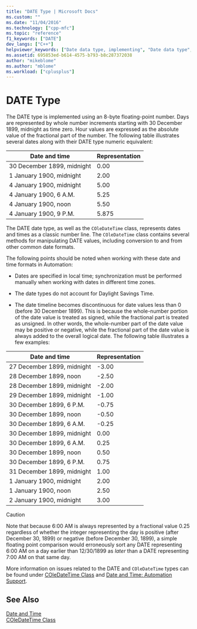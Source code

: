 ```yaml
---
title: "DATE Type | Microsoft Docs"
ms.custom: ""
ms.date: "11/04/2016"
ms.technology: ["cpp-mfc"]
ms.topic: "reference"
f1_keywords: ["DATE"]
dev_langs: ["C++"]
helpviewer_keywords: ["Date data type, implementing", "Date data type", "DATE type", "Date data type, about Date data type", "MFC, date and time", "hour values representation"]
ms.assetid: 695853ed-b614-4575-b793-b8c287372038
author: "mikeblome"
ms.author: "mblome"
ms.workload: ["cplusplus"]
---
```

# DATE Type

The DATE type is implemented using an 8-byte floating-point number. Days are represented by whole number increments starting with 30 December 1899, midnight as time zero. Hour values are expressed as the absolute value of the fractional part of the number. The following table illustrates several dates along with their DATE type numeric equivalent:

|Date and time|Representation|
|-------------------|--------------------|
|30 December 1899, midnight|0.00|
|1 January 1900, midnight|2.00|
|4 January 1900, midnight|5.00|
|4 January 1900, 6 A.M.|5.25|
|4 January 1900, noon|5.50|
|4 January 1900, 9 P.M.|5.875|

The DATE date type, as well as the `COleDateTime` class, represents dates and times as a classic number line. The `COleDateTime` class contains several methods for manipulating DATE values, including conversion to and from other common date formats.

The following points should be noted when working with these date and time formats in Automation:

- Dates are specified in local time; synchronization must be performed manually when working with dates in different time zones.

- The date types do not account for Daylight Savings Time.

- The date timeline becomes discontinuous for date values less than 0 (before 30 December 1899). This is because the whole-number portion of the date value is treated as signed, while the fractional part is treated as unsigned. In other words, the whole-number part of the date value may be positive or negative, while the fractional part of the date value is always added to the overall logical date. The following table illustrates a few examples:

|Date and time|Representation|
|-------------------|--------------------|
|27 December 1899, midnight|-3.00|
|28 December 1899, noon|-2.50|
|28 December 1899, midnight|-2.00|
|29 December 1899, midnight|-1.00|
|30 December 1899, 6 P.M.|-0.75|
|30 December 1899, noon|-0.50|
|30 December 1899, 6 A.M.|-0.25|
|30 December 1899, midnight|0.00|
|30 December 1899, 6 A.M.|0.25|
|30 December 1899, noon|0.50|
|30 December 1899, 6 P.M.|0.75|
|31 December 1899, midnight|1.00|
|1 January 1900, midnight|2.00|
|1 January 1900, noon|2.50|
|2 January 1900, midnight|3.00|

> [!CAUTION]
>  Note that because 6:00 AM is always represented by a fractional value 0.25 regardless of whether the integer representing the day is positive (after December 30, 1899) or negative (before December 30, 1899), a simple floating point comparison would erroneously sort any DATE representing 6:00 AM on a day earlier than 12/30/1899 as *later* than a DATE representing 7:00 AM on that same day.

More information on issues related to the DATE and `COleDateTime` types can be found under [COleDateTime Class](../atl-mfc-shared/reference/coledatetime-class.md) and [Date and Time: Automation Support](../atl-mfc-shared/date-and-time-automation-support.md).

## See Also

[Date and Time](../atl-mfc-shared/date-and-time.md)   
[COleDateTime Class](../atl-mfc-shared/reference/coledatetime-class.md)

